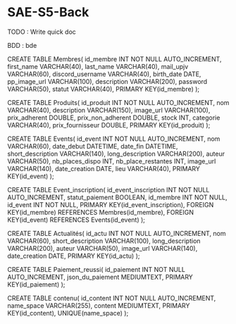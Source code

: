 # SAE-S5-Back

TODO : Write quick doc

BDD : bde

CREATE TABLE Membres(
id_membre INT NOT NULL AUTO_INCREMENT,
first_name VARCHAR(40),
last_name VARCHAR(40),
mail_upjv VARCHAR(60),
discord_username VARCHAR(40),
birth_date DATE,
pp_image_url VARCHAR(100),
description VARCHAR(200),
password VARCHAR(50),
statut VARCHAR(40),
PRIMARY KEY(id_membre)
);

CREATE TABLE Produits(
id_produit INT NOT NULL AUTO_INCREMENT,
nom VARCHAR(40),
description VARCHAR(150),
image_url VARCHAR(100),
prix_adherent DOUBLE,
prix_non_adherent DOUBLE,
stock INT,
categorie VARCHAR(40),
prix_fournisseur DOUBLE,
PRIMARY KEY(id_produit)
);

CREATE TABLE Events(
id_event INT NOT NULL AUTO_INCREMENT,
nom VARCHAR(60),
date_debut DATETIME,
date_fin DATETIME,
short_description VARCHAR(140),
long_description VARCHAR(200),
auteur VARCHAR(50),
nb_places_dispo INT,
nb_place_restantes INT,
image_url VARCHAR(140),
date_creation DATE,
lieu VARCHAR(40),
PRIMARY KEY(id_event)
);

CREATE TABLE Event_inscription(
id_event_inscription INT NOT NULL AUTO_INCREMENT,
statut_paiement BOOLEAN,
id_membre INT NOT NULL,
id_event INT NOT NULL,
PRIMARY KEY(id_event_inscription),
FOREIGN KEY(id_membre) REFERENCES Membres(id_membre),
FOREIGN KEY(id_event) REFERENCES Events(id_event)
);

CREATE TABLE Actualités(
id_actu INT NOT NULL AUTO_INCREMENT,
nom VARCHAR(60),
short_description VARCHAR(100),
long_description VARCHAR(200),
auteur VARCHAR(50),
image_url VARCHAR(140),
date_creation DATE,
PRIMARY KEY(id_actu)
);

CREATE TABLE Paiement_reussi(
id_paiement INT NOT NULL AUTO_INCREMENT,
json_du_paiement MEDIUMTEXT,
PRIMARY KEY(id_paiement)
);

CREATE TABLE contenu(
id_content INT NOT NULL AUTO_INCREMENT,
name_space VARCHAR(255),
content MEDIUMTEXT,
PRIMARY KEY(id_content),
UNIQUE(name_space)
);